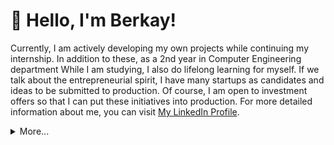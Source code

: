 # 👋 Hello, I'm Berkay!

Currently, I am actively developing my own projects while continuing my internship. In addition to these, as a 2nd year in Computer Engineering department
While I am studying, I also do lifelong learning for myself. If we talk about the entrepreneurial spirit, I have many startups as candidates and ideas to be submitted to production. Of course, I am open to investment offers so that I can put these initiatives into production. For more detailed information about me, you can visit [My LinkedIn Profile](https://www.linkedin.com/in/berkay-gebes/).

<details>
  <summary>More...</summary>
  <br />
  <p align="left"> <img src="https://komarev.com/ghpvc/?username=bgebes&label=Views&color=blue&style=plastic" alt="bgebes" /> </p>
  <img src="https://github-readme-stats.vercel.app/api?username=bgebes&show_icons=true&count_private=true&theme=default" />
</details>
